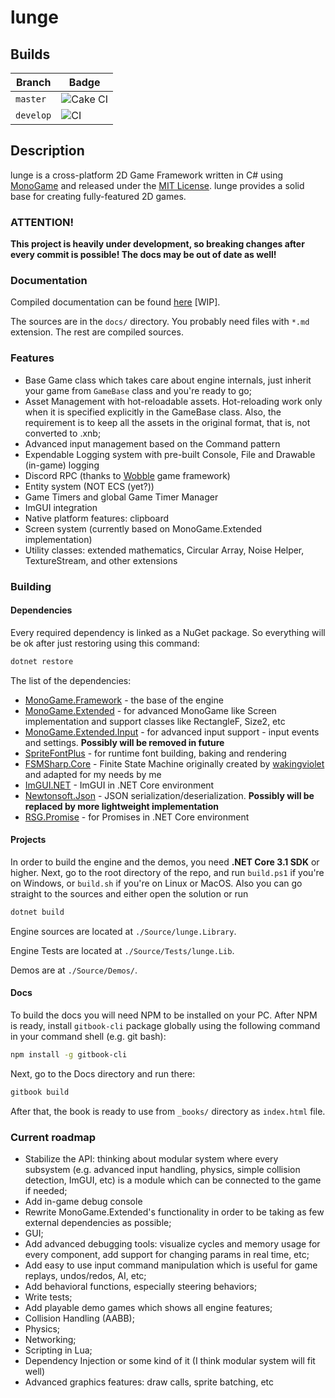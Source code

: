 # lunge

## Builds

| Branch | Badge |
| --- | --- |
| `master` | ![Cake CI](https://github.com/lunacys/lunge/workflows/Cake%20CI/badge.svg?branch=master) |
| `develop` | ![CI](https://github.com/lunacys/lunge/workflows/Cake%20CI/badge.svg?branch=develop) |

## Description

lunge is a cross-platform 2D Game Framework written in C# using [MonoGame](https://www.monogame.net/) and released under the [MIT License](https://opensource.org/licenses/MIT). lunge provides a solid base for creating fully-featured 2D games.

### ATTENTION!

**This project is heavily under development, so breaking changes after every commit is possible! The docs may be out of date as well!**

### Documentation

Compiled documentation can be found [here](http://loonacuse.link/lunge) [WIP].

The sources are in the `docs/` directory. You probably need files with `*.md` extension. The rest are compiled sources.

### Features

 - Base Game class which takes care about engine internals, just inherit your game from `GameBase` class and you're ready to go;
 - Asset Management with hot-reloadable assets. Hot-reloading work only when it is specified explicitly in the GameBase class. Also, the requirement is to keep all the assets in the original format, that is, not converted to .xnb;
 - Advanced input management based on the Command pattern
 - Expendable Logging system with pre-built Console, File and Drawable (in-game) logging
 - Discord RPC (thanks to [Wobble](https://github.com/Quaver/Wobble) game framework)
 - Entity system (NOT ECS (yet?))
 - Game Timers and global Game Timer Manager
 - ImGUI integration
 - Native platform features: clipboard
 - Screen system (currently based on MonoGame.Extended implementation)
 - Utility classes: extended mathematics, Circular Array, Noise Helper, TextureStream, and other extensions

### Building

#### Dependencies

Every required dependency is linked as a NuGet package. So everything will be ok after just restoring using this command:

```bash
dotnet restore
```

The list of the dependencies:

 - [MonoGame.Framework](https://www.monogame.net/) - the base of the engine
 - [MonoGame.Extended](https://github.com/craftworkgames/MonoGame.Extended) - for advanced MonoGame like Screen implementation and support classes like RectangleF, Size2, etc
 - [MonoGame.Extended.Input](https://github.com/craftworkgames/MonoGame.Extended) - for advanced input support - input events and settings. **Possibly will be removed in future**
 - [SpriteFontPlus](https://github.com/rds1983/SpriteFontPlus) - for runtime font building, baking and rendering
 - [FSMSharp.Core](https://github.com/lunacys/FSMsharp) - Finite State Machine originally created by [wakingviolet](https://github.com/wakingviolet/FSMsharp) and adapted for my needs by me
 - [ImGUI.NET](https://github.com/mellinoe/ImGui.NET) - ImGUI in .NET Core environment
 - [Newtonsoft.Json](https://www.newtonsoft.com) - JSON serialization/deserialization. **Possibly will be replaced by more lightweight implementation**
 - [RSG.Promise](https://github.com/Real-Serious-Games/C-Sharp-Promise) - for Promises in .NET Core environment

#### Projects

In order to build the engine and the demos, you need **.NET Core 3.1 SDK** or higher. Next, go to the root directory of the repo, and run `build.ps1` if you're on Windows, or `build.sh` if you're on Linux or MacOS. Also you can go straight to the sources and either open the solution or run

```powershell
dotnet build
```

Engine sources are located at `./Source/lunge.Library`.

Engine Tests are located at `./Source/Tests/lunge.Lib`.

Demos are at `./Source/Demos/`.

#### Docs

To build the docs you will need NPM to be installed on your PC. After NPM is ready, install `gitbook-cli` package globally using the following command in your command shell (e.g. git bash):

```bash
npm install -g gitbook-cli
```

Next, go to the Docs directory and run there:

```bash
gitbook build
```

After that, the book is ready to use from `_books/` directory as `index.html` file.

### Current roadmap

 - Stabilize the API: thinking about modular system where every subsystem (e.g. advanced input handling, physics, simple collision detection, ImGUI, etc) is a module which can be connected to the game if needed;
 - Add in-game debug console
 - Rewrite MonoGame.Extended's functionality in order to be taking as few external dependencies as possible;
 - GUI;
 - Add advanced debugging tools: visualize cycles and memory usage for every component, add support for changing params in real time, etc;
 - Add easy to use input command manipulation which is useful for game replays, undos/redos, AI, etc;
 - Add behavioral functions, especially steering behaviors;
 - Write tests;
 - Add playable demo games which shows all engine features;
 - Collision Handling (AABB);
 - Physics;
 - Networking;
 - Scripting in Lua;
 - Dependency Injection or some kind of it (I think modular system will fit well)
 - Advanced graphics features: draw calls, sprite batching, etc
